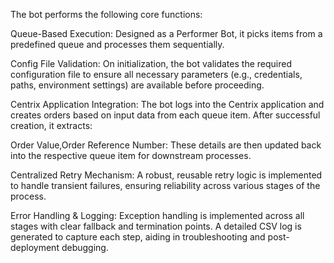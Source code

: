 The bot performs the following core functions:

Queue-Based Execution:
Designed as a Performer Bot, it picks items from a predefined queue and processes them sequentially.

Config File Validation:
On initialization, the bot validates the required configuration file to ensure all necessary parameters (e.g., credentials, paths, environment settings) are available before proceeding.

Centrix Application Integration:
The bot logs into the Centrix application and creates orders based on input data from each queue item. After successful creation, it extracts:

Order Value,Order Reference Number: 
These details are then updated back into the respective queue item for downstream processes.

Centralized Retry Mechanism:
A robust, reusable retry logic is implemented to handle transient failures, ensuring reliability across various stages of the process.

Error Handling & Logging:
Exception handling is implemented across all stages with clear fallback and termination points.
A detailed CSV log is generated to capture each step, aiding in troubleshooting and post-deployment debugging.
